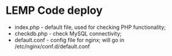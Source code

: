 # LEMP Code deploy

* index.php    - default file, used for checking PHP functionality;
* checkdb.php  - check MySQL connectivity;
* default.conf - config file for nginx; will go in /etc/nginx/conf.d/default.conf

